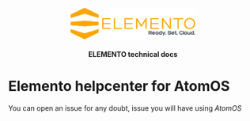 <center>
    <br/>
    <br/>
    <br/>
    <img src="https://raw.githubusercontent.com/Elemento-Modular-Cloud/graphic-assets/main/logos/horizontal/Logo%20horizontal%20lightbg%20transp.svg" width=50%/>
    <br/>
    <h4>
        ELEMENTO technical docs
    </h4>
</center>

# Elemento helpcenter for AtomOS

You can open an issue for any doubt, issue you will have using *AtomOS*
